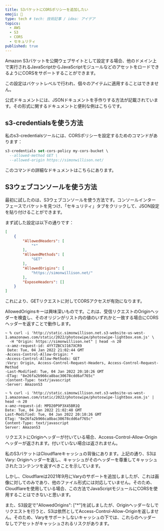 ```yaml
---
title: S3バケットにCORSポリシーを追加したい
emoji: 🤖
type: tech # tech: 技術記事 / idea: アイデア
topics: 
  - AWS
  - S3
  - CORS
  - セキュリティ
published: true
---
```


Amazon S3バケットを公開ウェブサイトとして設定する場合、他のドメイン上で実行されるJavaScriptからJavaScriptモジュールなどのアセットをロードできるようにCORSをサポートすることができます。

この設定はバケットレベルで行われ、個々のアイテムに適用することはできません。

公式ドキュメントには、JSONドキュメントを手作りする方法が記載されています。その形式に関するドキュメントと便利な例はこちらです。

## s3-credentialsを使う方法

私のs3-credentialsツールには、CORSポリシーを設定するためのコマンドがあります：

```sql
s3-credentials set-cors-policy my-cors-bucket \
  --allowed-method GET \
  --allowed-origin https://simonwillison.net/
```

このコマンドの詳細なドキュメントはこちらにあります。

## S3ウェブコンソールを使う方法
最初に試したのは、S3ウェブコンソールを使う方法です。コンソールインターフェースでバケットを見つけ、「セキュリティ」タブをクリックして、JSON設定を貼り付けることができます。

まず試した設定は以下の通りです：
```json
[
    {
        "AllowedHeaders": [
            "*"
        ],
        "AllowedMethods": [
            "GET"
        ],
        "AllowedOrigins": [
            "https://simonwillison.net/"
        ],
        "ExposeHeaders": []
    }
]

```

これにより、GETリクエストに対してCORSアクセスが有効になります。

AllowedOriginsキーは興味深いものです。これは、受信リクエストのOriginヘッダーを検査し、そのオリジンがリスト内の値のいずれかと一致する場合にCORSヘッダーを返すことで動作します。

```
~ % curl -i 'http://static.simonwillison.net.s3-website-us-west-1.amazonaws.com/static/2022/photoswipe/photoswipe-lightbox.esm.js' \
  -H "Origin: https://simonwillison.net" | head -n 20
-x-amz-request-id: 4YY7ZBCVJ167XCR9
 Date: Tue, 04 Jan 2022 21:02:44 GMT
-Access-Control-Allow-Origin: *
-Access-Control-Allow-Methods: GET
:Vary: Origin, Access-Control-Request-Headers, Access-Control-Request-Method
-Last-Modified: Tue, 04 Jan 2022 20:10:26 GMT
-ETag: "8e26fa2b966ca8bac30678cdd6af765c"
:Content-Type: text/javascript
-Server: AmazonS3

~ % curl -i 'http://static.simonwillison.net.s3-website-us-west-1.amazonaws.com/static/2022/photoswipe/photoswipe-lightbox.esm.js' | head -n 20
x-amz-request-id: MPD20P9P3X45BR1Q
Date: Tue, 04 Jan 2022 21:02:48 GMT
Last-Modified: Tue, 04 Jan 2022 20:10:26 GMT
ETag: "8e26fa2b966ca8bac30678cdd6af765c"
Content-Type: text/javascript
Server: AmazonS3
```

リクエストにOriginヘッダーが付いている場合、Access-Control-Allow-Originヘッダーが返されます。付いていない場合は返されません。

私のS3バケットはCloudflareキャッシュの背後にあります。上記の通り、S3はVary: Originヘッダーを返し、キャッシュがそのヘッダーを尊重してキャッシュされたコンテンツを返すべきことを示しています。

しかし、Cloudflareは2021年9月にVaryのサポートを追加しましたが、これは画像に対してのみであり、他のファイル形式には対応していません。そのため、Cloudflareを使用している場合、この方法でJavaScriptモジュールにCORSを使用することはできないと思います。

また、S3設定で"AllowedOrigins": ["*"]を試しましたが、Originヘッダーなしでリクエストを行うと、S3は依然としてAccess-Control-Allow-Originを返しません。そのため、Varyをサポートしないキャッシュの下では、これらのヘッダーなしでアセットがキャッシュされるリスクがあります。

